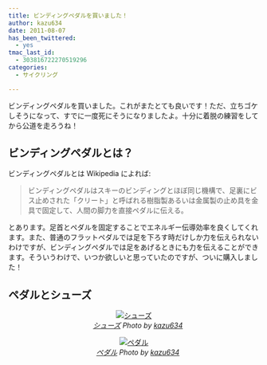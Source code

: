 ```yaml
---
title: ビンディングペダルを買いました！
author: kazu634
date: 2011-08-07
has_been_twittered:
  - yes
tmac_last_id:
  - 303816722270519296
categories:
  - サイクリング

---
```

ビンディングペダルを買いました。これがまたとても良いです！ただ、立ちゴケしそうになって、すでに一度死にそうになりましたよ。十分に着脱の練習をしてから公道を走ろうね！

## ビンディングペダルとは？

ビンディングペダルとは Wikipedia によれば:

> ビンディングペダルはスキーのビンディングとほぼ同じ機構で、足裏にビス止めされた「クリート」と呼ばれる樹脂製あるいは金属製の止め具を金具で固定して、人間の脚力を直接ペダルに伝える。

とあります。足首とペダルを固定することでエネルギー伝導効率を良くしてくれます。また、普通のフラットペダルでは足を下ろす時だけしか力を伝えられないわけですが、ビンディングペダルでは足をあげるときにも力を伝えることができます。そういうわけで、いつか欲しいと思っていたのですが、ついに購入しました！

## ペダルとシューズ

<p style="text-align: center;">
<a href="http://www.flickr.com/photos/42332031%40N02/6014140102/" onclick="__gaTracker('send', 'event', 'outbound-article', 'http://www.flickr.com/photos/42332031%40N02/6014140102/', '');" title="シューズ by kazu634, on Flickr"  target="_blank"><img class="flickr_photo aligncenter" src="http://farm7.static.flickr.com/6123/6014140102_d1e9f798c4.jpg" alt="シューズ" /></a><br /> <cite class="flickr_photographer"><img src="http://www.flickr.com/favicon.ico" alt="" width="16" /><a href="http://www.flickr.com/photos/42332031%40N02/6014140102/" onclick="__gaTracker('send', 'event', 'outbound-article', 'http://www.flickr.com/photos/42332031%40N02/6014140102/', 'シューズ');">シューズ</a> Photo by <a href="http://www.flickr.com/photos/42332031%40N02/" onclick="__gaTracker('send', 'event', 'outbound-article', 'http://www.flickr.com/photos/42332031%40N02/', 'kazu634');">kazu634</a></cite>
</p>

<p style="text-align: center;">
<a href="http://www.flickr.com/photos/42332031%40N02/6014140258/" onclick="__gaTracker('send', 'event', 'outbound-article', 'http://www.flickr.com/photos/42332031%40N02/6014140258/', '');" title="ペダル by kazu634, on Flickr"  target="_blank"><img class="flickr_photo aligncenter" src="http://farm7.static.flickr.com/6024/6014140258_ca88a1a193.jpg" alt="ペダル" /></a><br /> <cite class="flickr_photographer"><img src="http://www.flickr.com/favicon.ico" alt="" width="16" /><a href="http://www.flickr.com/photos/42332031%40N02/6014140258/" onclick="__gaTracker('send', 'event', 'outbound-article', 'http://www.flickr.com/photos/42332031%40N02/6014140258/', 'ペダル');">ペダル</a> Photo by <a href="http://www.flickr.com/photos/42332031%40N02/" onclick="__gaTracker('send', 'event', 'outbound-article', 'http://www.flickr.com/photos/42332031%40N02/', 'kazu634');">kazu634</a></cite>
</p>

